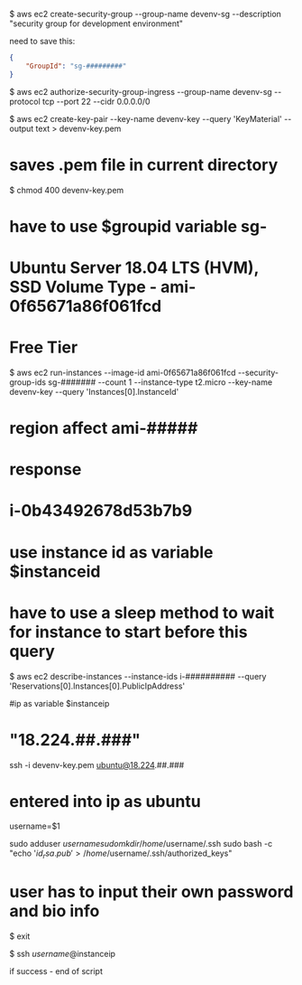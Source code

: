 $ aws ec2 create-security-group --group-name devenv-sg --description "security group for development environment"

need to save this:
```json
{
    "GroupId": "sg-#########"
}
```

$ aws ec2 authorize-security-group-ingress --group-name devenv-sg --protocol tcp --port 22 --cidr 0.0.0.0/0


$ aws ec2 create-key-pair --key-name devenv-key --query 'KeyMaterial' --output text > devenv-key.pem

# saves .pem file in current directory

$ chmod 400 devenv-key.pem

# have to use $groupid variable sg-<groupid>
# Ubuntu Server 18.04 LTS (HVM), SSD Volume Type - ami-0f65671a86f061fcd
# Free Tier

$ aws ec2 run-instances --image-id ami-0f65671a86f061fcd --security-group-ids sg-####### --count 1 --instance-type t2.micro --key-name devenv-key --query 'Instances[0].InstanceId'

# region affect ami-#####
# response
# i-0b43492678d53b7b9

# use instance id as variable $instanceid
# have to use a sleep method to wait for instance to start before this query


$ aws ec2 describe-instances --instance-ids i-########## --query 'Reservations[0].Instances[0].PublicIpAddress'

#ip as variable $instanceip
# "18.224.##.###"

ssh -i devenv-key.pem ubuntu@18.224.##.###

# entered into ip as ubuntu

username=$1

sudo adduser $username
sudo mkdir /home/$username/.ssh
sudo bash -c "echo '$id_rsa.pub' > /home/$username/.ssh/authorized_keys"

# user has to input their own password and bio info

$ exit

$ ssh $username@$instanceip

if success - end of script





